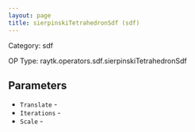 ```yaml
---
layout: page
title: sierpinskiTetrahedronSdf (sdf)
---
```


Category: sdf

OP Type: raytk.operators.sdf.sierpinskiTetrahedronSdf

## Parameters

* `Translate` - 
* `Iterations` - 
* `Scale` -
